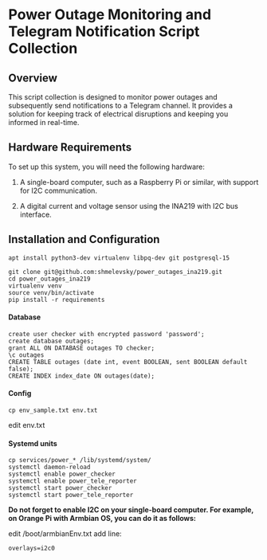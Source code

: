 # Power Outage Monitoring and Telegram Notification Script Collection

## Overview

This script collection is designed to monitor power outages and subsequently send notifications to a Telegram channel. It provides a solution for keeping track of electrical disruptions and keeping you informed in real-time.

## Hardware Requirements

To set up this system, you will need the following hardware:

1. A single-board computer, such as a Raspberry Pi or similar, with support for I2C communication.

2. A digital current and voltage sensor using the INA219 with I2C bus interface.

## Installation and Configuration

`apt install python3-dev virtualenv libpq-dev git postgresql-15`

```
git clone git@github.com:shmelevsky/power_outages_ina219.git
cd power_outages_ina219
virtualenv venv
source venv/bin/activate
pip install -r requirements
```

#### Database

```
create user checker with encrypted password 'password';
create database outages;
grant ALL ON DATABASE outages TO checker;
\c outages
CREATE TABLE outages (date int, event BOOLEAN, sent BOOLEAN default false);
CREATE INDEX index_date ON outages(date);

```
#### Config

```
cp env_sample.txt env.txt
```
edit env.txt

#### Systemd units

```
cp services/power_* /lib/systemd/system/
systemctl daemon-reload
systemctl enable power_checker
systemctl enable power_tele_reporter
systemctl start power_checker
systemctl start power_tele_reporter

```

**Do not forget to enable I2C on your single-board computer. For example, on Orange Pi with Armbian OS, you can do it as follows:**

edit /boot/armbianEnv.txt
add line:

```
overlays=i2c0
```
